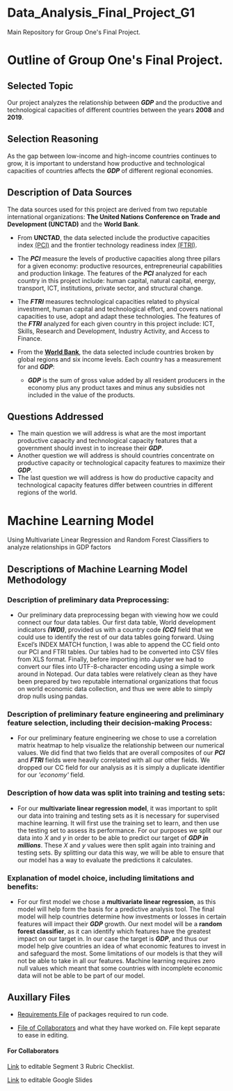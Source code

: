# Data_Analysis_Final_Project_G1
Main Repository for Group One's Final Project.
# Outline of Group One's Final Project.

## Selected Topic

Our project analyzes the relationship between ***GDP*** and the productive and technological capacities of different countries between the years **2008** and **2019**.


## Selection Reasoning

As the gap between low-income and high-income countries continues to grow, it is important to understand how productive and technological capacities of countries affects the ***GDP*** of different regional economies.


## Description of Data Sources

The data sources used for this project are derived from two reputable international organizations:
**The United Nations Conference on Trade and Development (UNCTAD)** and the **World Bank**.


- From **UNCTAD**, the data selected include the productive capacities index [(PCI)](/Data/Clean_Data/Productive_capacities_index,annual.csv) and the frontier technology readiness index [(FTRI)](/Data/Clean_Data/Frontier_technology_readiness_index,annual.csv).

- The ***PCI*** measure the levels of productive capacities along three pillars for a given economy: productive resources, entrepreneurial capabilities and production linkage. The features of the ***PCI*** analyzed for each country in this project include: human capital, natural capital, energy, transport, ICT, institutions, private sector, and structural change.

- The ***FTRI*** measures technological capacities related to physical investment, human capital and technological effort, and covers national capacities to use, adopt and adapt these technologies. The features of the ***FTRI*** analyzed for each given country in this project include: ICT, Skills, Research and Development, Industry Activity, and Access to Finance.

- From the **[World Bank](https://data.worldbank.org/indicator/NY.GDP.PCAP.CD?end=2021&name_desc=true&start=2021)**, the data selected include countries broken by global regions and six income levels. Each country has a measurement for and ***GDP***: <br>
    - ***GDP*** is the sum of gross value added by all resident producers in the economy plus any product taxes and minus any subsidies not included in the value of the products.


## Questions Addressed

- The main question we will address is what are the most important productive capacity and technological capacity features that a government should invest in to increase their ***GDP***.<br>
- Another question we will address is should countries concentrate on productive capacity or technological capacity features to maximize their ***GDP***.
- The last question we will address is how do productive capacity and technological capacity features differ between
countries in different regions of the world.

# Machine Learning Model

Using Multivariate Linear Regression and Random Forest Classifiers to analyze relationships in GDP factors

## Descriptions of Machine Learning Model Methodology

### Description of preliminary data Preprocessing:

  * Our preliminary data preprocessing began with viewing how we could connect our four data tables. Our first data table, World development indicators ***(WDI)***, provided us with a country code ***(CC)*** field that we could use to identify the rest of our data tables going forward. Using Excel’s INDEX MATCH function, I was able to append the CC field onto our PCI and FTRI tables. Our tables had to be converted into CSV files from XLS format. Finally, before importing into Jupyter we had to convert our files into UTF-8-character encoding using a simple work around in Notepad. Our data tables were relatively clean as they have been prepared by two reputable international organizations that focus on world economic data collection, and thus we were able to simply drop nulls using pandas.

### Description of preliminary feature engineering and preliminary feature selection, including their decision-making Process:

  * For our preliminary feature engineering we chose to use a correlation matrix heatmap to help visualize the relationship between our numerical values. We did find that two fields that are overall composites of our ***PCI*** and ***FTRI*** fields were heavily correlated with all our other fields. We dropped our CC field for our analysis as it is simply a duplicate identifier for our *'economy'* field.
 
### Description of how data was split into training and testing sets:

  * For our **multivariate linear regression model**, it was important to split our data into training and testing sets as it is necessary for supervised machine learning. It will first use the training set to learn, and then use the testing set to assess its performance. For our purposes we split our data into *X* and *y* in order to be able to predict our target of ***GDP in millions***. These *X* and *y* values were then split again into training and testing sets. By splitting our data this way, we will be able to ensure that our model has a way to evaluate the predictions it calculates.
  
 ### Explanation of model choice, including limitations and benefits:

  * For our first model we chose a **multivariate linear regression**, as this model will help form the basis for a predictive analysis tool. The final model will help countries determine how investments or losses in certain features will impact their ***GDP*** growth. Our next model will be a **random forest classifier**, as it can identify which features have the greatest impact on our target in. In our case the target is ***GDP***, and thus our model help give countries an idea of what economic features to invest in and safeguard the most. Some limitations of our models is that they will not be able to take in all our features. Machine learning requires zero null values which meant that some countries with incomplete economic data will not be able to be part of our model.

## Auxillary Files

 - [Requirements File](Resources/Text_Files/Collaborators.txt) of packages required to run code.

 - [File of Collaborators](Resources/Text_Files/Collaborators.txt) and what they have worked on. File kept separate to ease in editing.

#### For Collaborators

[Link](https://docs.google.com/document/d/1Vm8NXSvze7SAoavksqqIHmA6JsNCXIDlXo6HZoT_XlA/edit?usp=sharing) to editable Segment 3 Rubric Checklist.

[Link](https://docs.google.com/presentation/d/1Jcp-525SAy1fqANWJpyrW5gBkoJuHJ20XVnxLsWbyDU/edit?usp=sharing) to editable Google Slides
